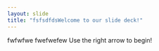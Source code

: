```yaml
---
layout: slide
title: "fsfsdfdsWelcome to our slide deck!"
---
```

fwfwfwe
fwefwefew
Use the right arrow to begin!
